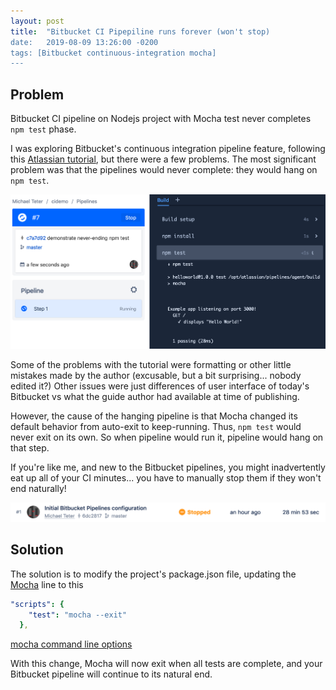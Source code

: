 ```yaml
---
layout: post
title:  "Bitbucket CI Pipepiline runs forever (won't stop)
date:   2019-08-09 13:26:00 -0200
tags: [Bitbucket continuous-integration mocha]
---
```


## Problem

Bitbucket CI pipeline on Nodejs project with Mocha test never completes `npm test` phase.

I was exploring Bitbucket's continuous integration pipeline feature, following this
[Atlassian tutorial](https://www.atlassian.com/continuous-delivery/tutorials/continuous-integration-tutorial), but there were a few problems.  The most significant problem was that
the pipelines would never complete: they would hang on `npm test`.

![Never Ending Test](/assets/never_ending_npm_test.png)

Some of the problems with the tutorial were formatting or other little mistakes
made by the author (excusable, but a bit surprising... nobody edited it?)
Other issues were just differences of user interface of today's Bitbucket vs
what the guide author had available at time of publishing.

However, the cause of the hanging pipeline is that Mocha changed its default behavior
from auto-exit to keep-running.  Thus, `npm test` would never exit on its own.  So when
pipeline would run it, pipeline would hang on that step.

If you're like me, and new to the Bitbucket pipelines, you might inadvertently eat up all of your CI minutes... you have to manually stop them if they won't end naturally!

![Wasted Minutes](/assets/wasting_pipeline_minutes.png)

## Solution

The solution is to modify the project's package.json file, updating the [Mocha](https://mochajs.org)
line to this
```yaml
"scripts": {
    "test": "mocha --exit"
  },
```
[mocha command line options](https://mochajs.org/#command-line-usage)

With this change, Mocha will now exit when all tests are complete, and your Bitbucket pipeline will continue to its natural end.
